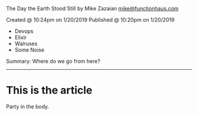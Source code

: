 The Day the Earth Stood Still <the-day-the-earth-stood-still>
by Mike Zazaian <mike@functionhaus.com>

Created @ 10:24pm on 1/20/2019
Published @ 10:20pm on 1/20/2019

* Devops
* Elixir
* Walruses
* Some Noise

Summary:
Where do we go from here?

---

# This is the article

Party in the body.
